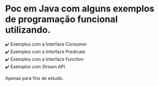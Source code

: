 # Poc em Java com alguns exemplos de programação funcional utilizando.

 ✔️ Exemplos com a Interface Consumer  
 ✔️ Exemplos com a Interface Predicate  
 ✔️ Exemplos com a Interface Function  
 ✔️ Exemplos com Stream API
 
 Apenas para fins de estudo.
